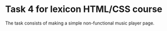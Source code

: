 # Task 4 for lexicon HTML/CSS course
The task consists of making a simple non-functional music player page.